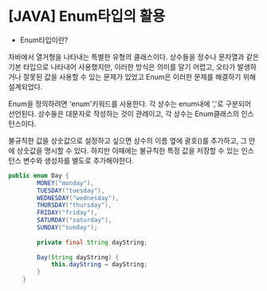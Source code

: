 # [JAVA] Enum타입의 활용

* Enum타입이란? 

자바에서 열거형을 나타내는 특별한 유형의 클래스이다. 
상수들을 정수나 문자열과 같은 기본 타입으로 나타내어 사용했지만, 이러한 방식은 의미를 알기 어렵고, 오타가 발생하거나 잘못된 값을 사용할 수 있는 문제가 있었고 Enum은 이러한 문제를 해결하기 위해 설계되었다. 

Enum을 정의하려면 'enum'키워드를 사용한다. 각 상수는 enum내에 ','로 구분되어 선언된다. 
상수들은 대문자로 작성하는 것이 관례이고, 각 상수는 Enum클래스의 인스턴스이다. 

불규칙한 값을 상숫값으로 설정하고 싶으면 상수의 이름 옆에 괄호()를 추가하고, 그 안에 상숫값을 명시할 수 있다. 하지만 이때에는 불규칙한 특정 값을 저장할 수 있는 인스턴스 변수와 생성자를 별도로 추가해야한다. 

```java
public enum Day {
        MONEY("monday"),
        TUESDAY("tuesday"),
        WEDNESDAY("wednesday"),
        THURSDAY("thursday"),
        FRIDAY("friday"),
        SATURDAY("saturday"),
        SUNDAY("sunday");
        
        private final String dayString;
        
        Day(String dayString) {
            this.dayString = dayString;
        }
    }
```